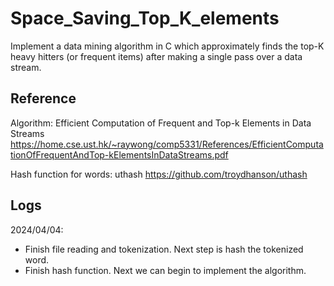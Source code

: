 # Space_Saving_Top_K_elements
Implement a data mining algorithm in C which approximately finds the top-K heavy hitters (or frequent items) after making a single pass over a data stream.

## Reference
Algorithm: Efficient Computation of Frequent and Top-k Elements in Data Streams
https://home.cse.ust.hk/~raywong/comp5331/References/EfficientComputationOfFrequentAndTop-kElementsInDataStreams.pdf

Hash function for words: uthash
https://github.com/troydhanson/uthash

## Logs
2024/04/04: 
- Finish file reading and tokenization. Next step is hash the tokenized word.
- Finish hash function. Next we can begin to implement the algorithm.

